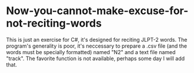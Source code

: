 # Now-you-cannot-make-excuse-for-not-reciting-words
This is just an exercise for C#, it's designed for reciting JLPT-2 words.
The program's generality is poor, it's neccessary to prepare a .csv file (and the words must be specially formatted) named "N2" and a text file named "track".
The favorite function is not available, perhaps some day I will add that.
